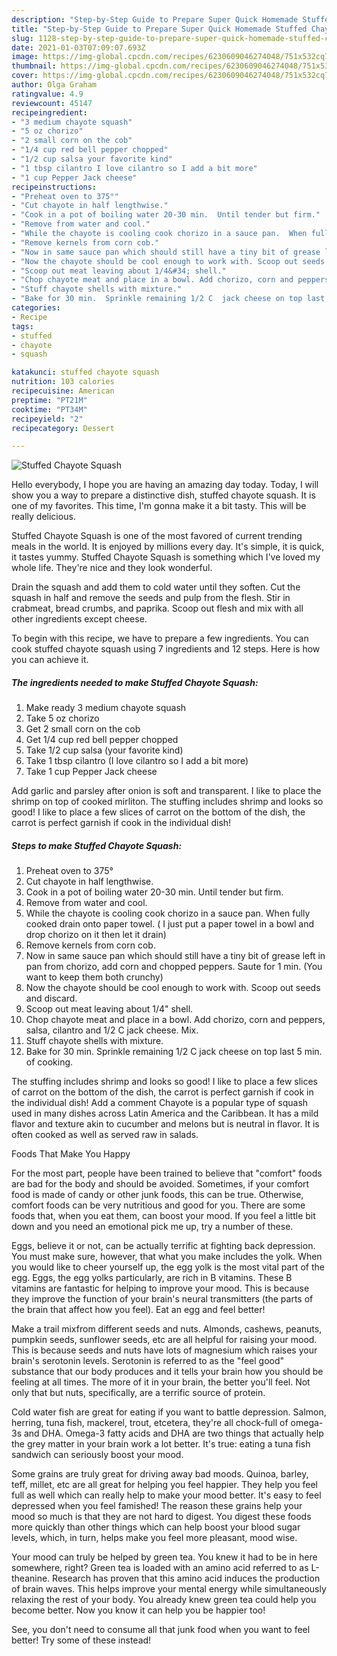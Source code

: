 ```yaml
---
description: "Step-by-Step Guide to Prepare Super Quick Homemade Stuffed Chayote Squash"
title: "Step-by-Step Guide to Prepare Super Quick Homemade Stuffed Chayote Squash"
slug: 1128-step-by-step-guide-to-prepare-super-quick-homemade-stuffed-chayote-squash
date: 2021-01-03T07:09:07.693Z
image: https://img-global.cpcdn.com/recipes/6230609046274048/751x532cq70/stuffed-chayote-squash-recipe-main-photo.jpg
thumbnail: https://img-global.cpcdn.com/recipes/6230609046274048/751x532cq70/stuffed-chayote-squash-recipe-main-photo.jpg
cover: https://img-global.cpcdn.com/recipes/6230609046274048/751x532cq70/stuffed-chayote-squash-recipe-main-photo.jpg
author: Olga Graham
ratingvalue: 4.9
reviewcount: 45147
recipeingredient:
- "3 medium chayote squash"
- "5 oz chorizo"
- "2 small corn on the cob"
- "1/4 cup red bell pepper chopped"
- "1/2 cup salsa your favorite kind"
- "1 tbsp cilantro I love cilantro so I add a bit more"
- "1 cup Pepper Jack cheese"
recipeinstructions:
- "Preheat oven to 375°"
- "Cut chayote in half lengthwise."
- "Cook in a pot of boiling water 20-30 min.  Until tender but firm."
- "Remove from water and cool."
- "While the chayote is cooling cook chorizo in a sauce pan.  When fully cooked drain onto paper towel. ( I just put a paper towel in a bowl and drop chorizo on it then let it drain)"
- "Remove kernels from corn cob."
- "Now in same sauce pan which should still have a tiny bit of grease left in pan from chorizo, add corn and chopped peppers.  Saute for 1 min. (You want to keep them both crunchy)"
- "Now the chayote should be cool enough to work with. Scoop out seeds and discard."
- "Scoop out meat leaving about 1/4&#34; shell."
- "Chop chayote meat and place in a bowl. Add chorizo, corn and peppers, salsa, cilantro and 1/2 C jack cheese. Mix."
- "Stuff chayote shells with mixture."
- "Bake for 30 min.  Sprinkle remaining 1/2 C  jack cheese on top last 5 min. of cooking."
categories:
- Recipe
tags:
- stuffed
- chayote
- squash

katakunci: stuffed chayote squash 
nutrition: 103 calories
recipecuisine: American
preptime: "PT21M"
cooktime: "PT34M"
recipeyield: "2"
recipecategory: Dessert

---
```



![Stuffed Chayote Squash](https://img-global.cpcdn.com/recipes/6230609046274048/751x532cq70/stuffed-chayote-squash-recipe-main-photo.jpg)

Hello everybody, I hope you are having an amazing day today. Today, I will show you a way to prepare a distinctive dish, stuffed chayote squash. It is one of my favorites. This time, I'm gonna make it a bit tasty. This will be really delicious.

Stuffed Chayote Squash is one of the most favored of current trending meals in the world. It is enjoyed by millions every day. It's simple, it is quick, it tastes yummy. Stuffed Chayote Squash is something which I've loved my whole life. They're nice and they look wonderful.

Drain the squash and add them to cold water until they soften. Cut the squash in half and remove the seeds and pulp from the flesh. Stir in crabmeat, bread crumbs, and paprika. Scoop out flesh and mix with all other ingredients except cheese.


To begin with this recipe, we have to prepare a few ingredients. You can cook stuffed chayote squash using 7 ingredients and 12 steps. Here is how you can achieve it.

<!--inarticleads1-->

##### The ingredients needed to make Stuffed Chayote Squash:

1. Make ready 3 medium chayote squash
1. Take 5 oz chorizo
1. Get 2 small corn on the cob
1. Get 1/4 cup red bell pepper chopped
1. Take 1/2 cup salsa (your favorite kind)
1. Take 1 tbsp cilantro (I love cilantro so I add a bit more)
1. Take 1 cup Pepper Jack cheese


Add garlic and parsley after onion is soft and transparent. I like to place the shrimp on top of cooked mirliton. The stuffing includes shrimp and looks so good! I like to place a few slices of carrot on the bottom of the dish, the carrot is perfect garnish if cook in the individual dish! 

<!--inarticleads2-->

##### Steps to make Stuffed Chayote Squash:

1. Preheat oven to 375°
1. Cut chayote in half lengthwise.
1. Cook in a pot of boiling water 20-30 min.  Until tender but firm.
1. Remove from water and cool.
1. While the chayote is cooling cook chorizo in a sauce pan.  When fully cooked drain onto paper towel. ( I just put a paper towel in a bowl and drop chorizo on it then let it drain)
1. Remove kernels from corn cob.
1. Now in same sauce pan which should still have a tiny bit of grease left in pan from chorizo, add corn and chopped peppers.  Saute for 1 min. (You want to keep them both crunchy)
1. Now the chayote should be cool enough to work with. Scoop out seeds and discard.
1. Scoop out meat leaving about 1/4&#34; shell.
1. Chop chayote meat and place in a bowl. Add chorizo, corn and peppers, salsa, cilantro and 1/2 C jack cheese. Mix.
1. Stuff chayote shells with mixture.
1. Bake for 30 min.  Sprinkle remaining 1/2 C  jack cheese on top last 5 min. of cooking.


The stuffing includes shrimp and looks so good! I like to place a few slices of carrot on the bottom of the dish, the carrot is perfect garnish if cook in the individual dish! Add a comment Chayote is a popular type of squash used in many dishes across Latin America and the Caribbean. It has a mild flavor and texture akin to cucumber and melons but is neutral in flavor. It is often cooked as well as served raw in salads. 

Foods That Make You Happy


For the most part, people have been trained to believe that "comfort" foods are bad for the body and should be avoided. Sometimes, if your comfort food is made of candy or other junk foods, this can be true. Otherwise, comfort foods can be very nutritious and good for you. There are some foods that, when you eat them, can boost your mood. If you feel a little bit down and you need an emotional pick me up, try a number of these.

Eggs, believe it or not, can be actually terrific at fighting back depression. You must make sure, however, that what you make includes the yolk. When you would like to cheer yourself up, the egg yolk is the most vital part of the egg. Eggs, the egg yolks particularly, are rich in B vitamins. These B vitamins are fantastic for helping to improve your mood. This is because they improve the function of your brain's neural transmitters (the parts of the brain that affect how you feel). Eat an egg and feel better!

Make a trail mixfrom different seeds and nuts. Almonds, cashews, peanuts, pumpkin seeds, sunflower seeds, etc are all helpful for raising your mood. This is because seeds and nuts have lots of magnesium which raises your brain's serotonin levels. Serotonin is referred to as the "feel good" substance that our body produces and it tells your brain how you should be feeling at all times. The more of it in your brain, the better you'll feel. Not only that but nuts, specifically, are a terrific source of protein.

Cold water fish are great for eating if you want to battle depression. Salmon, herring, tuna fish, mackerel, trout, etcetera, they're all chock-full of omega-3s and DHA. Omega-3 fatty acids and DHA are two things that actually help the grey matter in your brain work a lot better. It's true: eating a tuna fish sandwich can seriously boost your mood. 

Some grains are truly great for driving away bad moods. Quinoa, barley, teff, millet, etc are all great for helping you feel happier. They help you feel full as well which can really help to make your mood better. It's easy to feel depressed when you feel famished! The reason these grains help your mood so much is that they are not hard to digest. You digest these foods more quickly than other things which can help boost your blood sugar levels, which, in turn, helps make you feel more pleasant, mood wise.

Your mood can truly be helped by green tea. You knew it had to be in here somewhere, right? Green tea is loaded with an amino acid referred to as L-theanine. Research has proven that this amino acid induces the production of brain waves. This helps improve your mental energy while simultaneously relaxing the rest of your body. You already knew green tea could help you become better. Now you know it can help you be happier too!

See, you don't need to consume all that junk food when you want to feel better! Try some of these instead!

